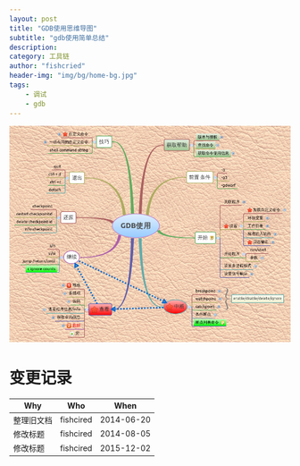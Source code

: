 ```yaml
---
layout: post
title: "GDB使用思维导图"
subtitle: "gdb使用简单总结"
description:
category: 工具链
author: "fishcried"
header-img: "img/bg/home-bg.jpg"
tags:
    - 调试
    - gdb
---
```


![mindmap_gdb.png](/img/mindmap_gdb.png "mind map of gdb usage")

# 变更记录

|Why | Who | When |
|----|-----|------|
|整理旧文档|fishcired|2014-06-20|
|修改标题|fishcired|2014-08-05
|修改标题|fishcired|2015-12-02
